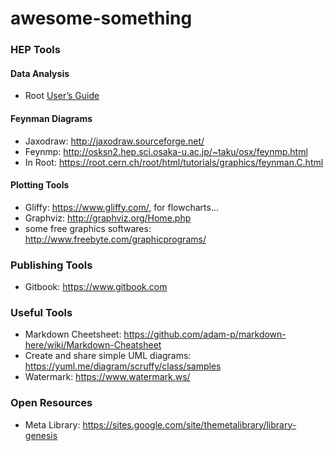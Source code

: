 # awesome-something


### HEP Tools

#### Data Analysis
* Root [User’s Guide](https://root.cern.ch/root/htmldoc/guides/users-guide/ROOTUsersGuide.html)

#### Feynman Diagrams
* Jaxodraw: http://jaxodraw.sourceforge.net/
* Feynmp: http://osksn2.hep.sci.osaka-u.ac.jp/~taku/osx/feynmp.html
* In Root: https://root.cern.ch/root/html/tutorials/graphics/feynman.C.html

#### Plotting Tools
* Gliffy: https://www.gliffy.com/, for flowcharts...
* Graphviz: http://graphviz.org/Home.php 
* some free graphics softwares: http://www.freebyte.com/graphicprograms/

### Publishing Tools
* Gitbook: https://www.gitbook.com

### Useful Tools
* Markdown Cheetsheet: https://github.com/adam-p/markdown-here/wiki/Markdown-Cheatsheet
* Create and share simple UML diagrams: https://yuml.me/diagram/scruffy/class/samples
* Watermark: https://www.watermark.ws/


### Open Resources
* Meta Library: https://sites.google.com/site/themetalibrary/library-genesis

